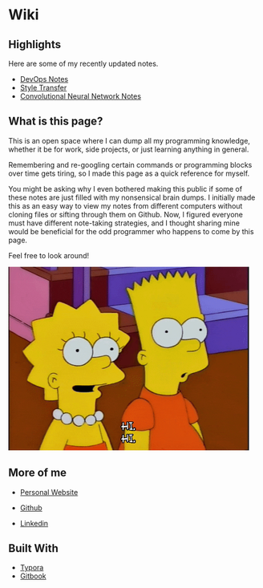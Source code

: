 # Wiki

## Highlights
Here are some of my recently updated notes.

- [DevOps Notes](https://lauradang.gitbook.io/notes/devops)
- [Style Transfer](https://lauradang.gitbook.io/notes/machine-learning/research-papers/style-transfer)
- [Convolutional Neural Network Notes](https://lauradang.gitbook.io/notes/machine-learning/convolutional-neural-networks)

## What is this page?

This is an open space where I can dump all my programming knowledge, whether it be for work, side projects, or just learning anything in general. 

Remembering and re-googling certain commands or programming blocks over time gets tiring, so I made this page as a quick reference for myself. 

You might be asking why I even bothered making this public if some of these notes are just filled with my nonsensical brain dumps. I initially made this as an easy way to view my notes from different computers without cloning files or sifting through them on Github. Now, I figured everyone must have different note-taking strategies, and I thought sharing mine would be beneficial for the odd programmer who happens to come by this page.

‌Feel free to look around!

![](giphy.gif)

## More of me

- [Personal Website](lauradang.me)

- [Github](https://github.com/lauradang)
- [Linkedin](https://www.linkedin.com/in/laura-dang/)

## Built With
- [Typora](https://typora.io/)
- [Gitbook](https://www.gitbook.com/)
